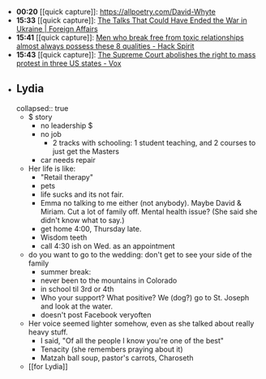 - **00:20** [[quick capture]]:  https://allpoetry.com/David-Whyte
- **15:33** [[quick capture]]:  [The Talks That Could Have Ended the War in Ukraine | Foreign Affairs](https://www.foreignaffairs.com/ukraine/talks-could-have-ended-war-ukraine)
- **15:41** [[quick capture]]:  [Men who break free from toxic relationships almost always possess these 8 qualities - Hack Spirit](https://hackspirit.com/men-who-break-free-from-toxic-relationships-almost-always-possess-these-qualities/)
- **15:43** [[quick capture]]:  [The Supreme Court abolishes the right to mass protest in three US states - Vox](https://www.vox.com/scotus/24080080/supreme-court-mckesson-doe-first-amendment-protest-black-lives-matter)
- ## Lydia
  collapsed:: true
	- $ story
		- no leadership $
		- no job
			- 2 tracks with schooling: 1 student teaching, and 2 courses to just get the Masters
		- car needs repair
	- Her life is like:
		- "Retail therapy"
		- pets
		- life sucks and its not fair.
		- Emma no talking to me either (not anybody). Maybe David & Miriam. Cut a lot of family off. Mental health issue? (She said she didn't know what to say.)
		- get home 4:00, Thursday late.
		- Wisdom teeth
		- call 4:30 ish on Wed. as an appointment
	- do you want to go to the wedding: don't get to see your side of the family
		- summer break:
		- never been to the mountains in Colorado
		- in school til 3rd or 4th
		- Who your support? What positive? We (dog?) go to St. Joseph and look at the water.
		- doesn't post Facebook veryoften
	- Her voice seemed lighter somehow, even as she talked about really heavy stuff.
		- I said, "Of all the people I know you're one of the best"
		- Tenacity (she remembers praying about it)
		- Matzah ball soup, pastor's carrots, Charoseth
	- [[for Lydia]]